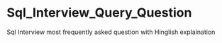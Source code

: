 # Sql_Interview_Query_Question
Sql Interview most frequently asked question with Hinglish explaination
